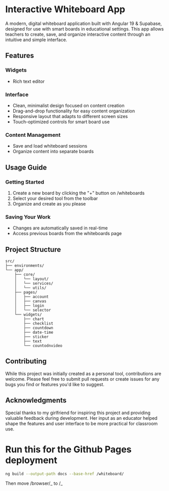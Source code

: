 # Interactive Whiteboard App

A modern, digital whiteboard application built with Angular 19 & Supabase, designed for use with smart boards in educational settings.
This app allows teachers to create, save, and organize interactive content through an intuitive and simple interface.

## Features

### Widgets

-   Rich text editor

### Interface

-   Clean, minimalist design focused on content creation
-   Drag-and-drop functionality for easy content organization
-   Responsive layout that adapts to different screen sizes
-   Touch-optimized controls for smart board use

### Content Management

-   Save and load whiteboard sessions
-   Organize content into separate boards

## Usage Guide

### Getting Started

1. Create a new board by clicking the "+" button on /whiteboards
2. Select your desired tool from the toolbar
3. Organize and create as you please

### Saving Your Work

-   Changes are automatically saved in real-time
-   Access previous boards from the whiteboards page

## Project Structure

```
src/
├── environments/
└── app/
    ├── core/
    │   └── layout/
    │   └── services/
    │   └── utils/
    ├── pages/
    │   ├── account
    │   ├── canvas
    │   ├── login
    │   └── selector
    └── widgets/
        ├── chart
        ├── checklist
        ├── countdown
        ├── date-time
        ├── sticker
        ├── text
        └── countodnvideo

```

## Contributing

While this project was initially created as a personal tool, contributions are welcome.
Please feel free to submit pull requests or create issues for any bugs you find or features you'd like to suggest.

## Acknowledgments

Special thanks to my girlfriend for inspiring this project and providing valuable feedback during development.
Her input as an educator helped shape the features and user interface to be more practical for classroom use.

# Run this for the Github Pages deployment

```bash
ng build --output-path docs --base-href /whiteboard/
```

Then move /browser/_ to /_
